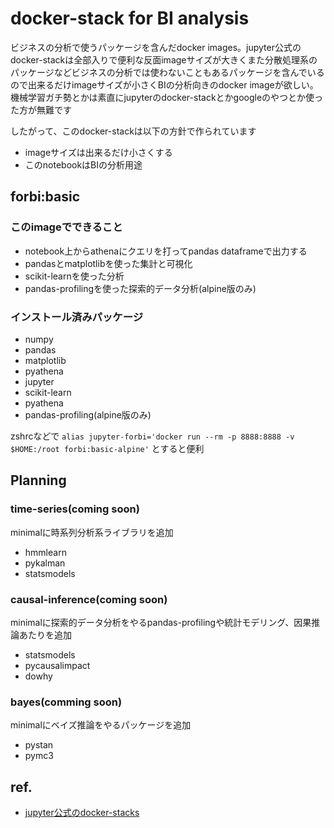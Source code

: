 # docker-stack for BI analysis

ビジネスの分析で使うパッケージを含んだdocker images。jupyter公式のdocker-stackは全部入りで便利な反面imageサイズが大きくまた分散処理系のパッケージなどビジネスの分析では使わないこともあるパッケージを含んでいるので出来るだけimageサイズが小さくBIの分析向きのdocker imageが欲しい。機械学習ガチ勢とかは素直にjupyterのdocker-stackとかgoogleのやつとか使った方が無難です

したがって、このdocker-stackは以下の方針で作られています

- imageサイズは出来るだけ小さくする
- このnotebookはBIの分析用途

## forbi:basic
### このimageでできること
- notebook上からathenaにクエリを打ってpandas dataframeで出力する
- pandasとmatplotlibを使った集計と可視化
- scikit-learnを使った分析
- pandas-profilingを使った探索的データ分析(alpine版のみ)

### インストール済みパッケージ
- numpy
- pandas
- matplotlib
- pyathena
- jupyter
- scikit-learn
- pyathena
- pandas-profiling(alpine版のみ)

zshrcなどで
`alias jupyter-forbi='docker run --rm -p 8888:8888 -v $HOME:/root forbi:basic-alpine'`
とすると便利

## Planning
### time-series(coming soon)

minimalに時系列分析系ライブラリを追加

- hmmlearn
- pykalman
- statsmodels

### causal-inference(coming soon)

minimalに探索的データ分析をやるpandas-profilingや統計モデリング、因果推論あたりを追加

- statsmodels
- pycausalimpact
- dowhy

### bayes(comming soon)
minimalにベイズ推論をやるパッケージを追加

- pystan
- pymc3

## ref.

- [jupyter公式のdocker-stacks](https://github.com/jupyter/docker-stacks)